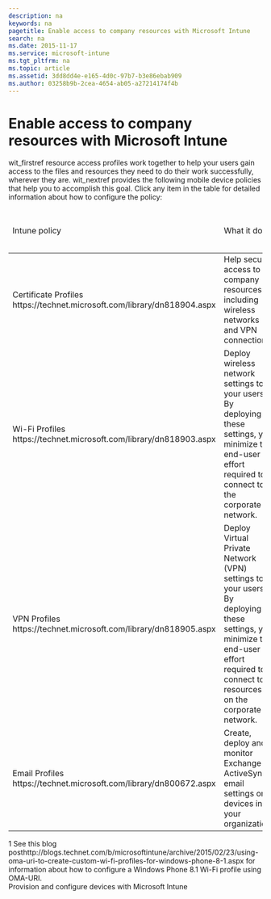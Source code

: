 ```yaml
---
description: na
keywords: na
pagetitle: Enable access to company resources with Microsoft Intune
search: na
ms.date: 2015-11-17
ms.service: microsoft-intune
ms.tgt_pltfrm: na
ms.topic: article
ms.assetid: 3dd8dd4e-e165-4d0c-97b7-b3e86ebab909
ms.author: 03258b9b-2cea-4654-ab05-a27214174f4b
---
```

# Enable access to company resources with Microsoft Intune
<?xml version="1.0" encoding="utf-8"?>
<developerWalkthroughDocument xmlns="http://ddue.schemas.microsoft.com/authoring/2003/5" xmlns:xlink="http://www.w3.org/1999/xlink" xmlns:xsi="http://www.w3.org/2001/XMLSchema-instance" xsi:schemaLocation="http://ddue.schemas.microsoft.com/authoring/2003/5 http://dduestorage.blob.core.windows.net/ddueschema/developer.xsd">
  <introduction>
    <para>
      <token>wit_firstref</token> <ui>resource access profiles</ui> work together to help your users gain access to the files and resources they need to do their work successfully, wherever they are.</para>
    <para>
      <token>wit_nextref</token> provides the following mobile device policies that help you to accomplish this goal. Click any item in the table for detailed information about how to configure the policy:</para>
  </introduction>
  <section>
    <title>Resource access profiles and supported platforms</title>
    <content>
      <para/>
      <table xmlns:caps="http://schemas.microsoft.com/build/caps/2013/11">
        <thead>
          <tr>
            <TD>
              <para>Intune policy</para>
            </TD>
            <TD>
              <para>What it does</para>
            </TD>
            <TD>
              <para>Windows 8.1 and later</para>
            </TD>
            <TD>
              <para>Windows Phone 8.1 and later</para>
            </TD>
            <TD>
              <para>iOS</para>
            </TD>
            <TD>
              <para>Android</para>
            </TD>
            <TD>
              <para>Samsung KNOX</para>
            </TD>
          </tr>
        </thead>
        <tbody>
          <tr>
            <TD>
              <para>
                <externalLink>
                  <linkText>Certificate Profiles</linkText>
                  <linkUri>https://technet.microsoft.com/library/dn818904.aspx</linkUri>
                </externalLink>
              </para>
            </TD>
            <TD>
              <para>Help secure access to company resources including wireless networks and VPN connections.</para>
            </TD>
            <TD>
              <para>Yes</para>
            </TD>
            <TD>
              <para>Yes</para>
            </TD>
            <TD>
              <para>Yes</para>
            </TD>
            <TD>
              <para>Yes</para>
            </TD>
            <TD>
              <para>Yes</para>
            </TD>
          </tr>
          <tr>
            <TD>
              <para>
                <externalLink>
                  <linkText>Wi-Fi Profiles</linkText>
                  <linkUri>https://technet.microsoft.com/library/dn818903.aspx</linkUri>
                </externalLink>
              </para>
            </TD>
            <TD>
              <para>Deploy wireless network settings to your users. By deploying these settings, you minimize the end-user effort required to connect to the corporate network.</para>
            </TD>
            <TD>
              <para>Yes (you can import a Windows Wi-Fi profile)</para>
            </TD>
            <TD>
              <para>Yes (you can configure OMA-URI) <superscript>1</superscript></para>
            </TD>
            <TD>
              <para>Yes</para>
            </TD>
            <TD>
              <para>Yes</para>
            </TD>
            <TD>
              <para>Yes</para>
            </TD>
          </tr>
          <tr>
            <TD>
              <para>
                <externalLink>
                  <linkText>VPN Profiles</linkText>
                  <linkUri>https://technet.microsoft.com/library/dn818905.aspx</linkUri>
                </externalLink>
              </para>
            </TD>
            <TD>
              <para>Deploy Virtual Private Network (VPN) settings to your users. By deploying these settings, you minimize the end-user effort required to connect to resources on the corporate network.</para>
            </TD>
            <TD>
              <para>Yes</para>
            </TD>
            <TD>
              <para>Yes</para>
            </TD>
            <TD>
              <para>Yes</para>
            </TD>
            <TD>
              <para>Yes</para>
            </TD>
            <TD>
              <para>Yes</para>
            </TD>
          </tr>
          <tr>
            <TD>
              <para>
                <externalLink>
                  <linkText>Email Profiles</linkText>
                  <linkUri>https://technet.microsoft.com/library/dn800672.aspx</linkUri>
                </externalLink>
              </para>
            </TD>
            <TD>
              <para>Create, deploy and monitor Exchange ActiveSync email settings on devices in your organization.</para>
            </TD>
            <TD>
              <para>No</para>
            </TD>
            <TD>
              <para>Yes</para>
            </TD>
            <TD>
              <para>Yes</para>
            </TD>
            <TD>
              <para>No</para>
            </TD>
            <TD>
              <para>Yes</para>
            </TD>
          </tr>
        </tbody>
      </table>
      <para>
        <superscript>1</superscript> See <externalLink><linkText>this blog post</linkText><linkUri>http://blogs.technet.com/b/microsoftintune/archive/2015/02/23/using-oma-uri-to-create-custom-wi-fi-profiles-for-windows-phone-8-1.aspx</linkUri></externalLink> for information about how to configure a Windows Phone 8.1 Wi-Fi profile using OMA-URI.</para>
    </content>
  </section>
  <relatedTopics>
    <link xlink:href="7b938d95-c068-4d71-a580-c1492c4bff27">Provision and configure devices with Microsoft Intune</link>
    
    
    
  </relatedTopics>
</developerWalkthroughDocument>
